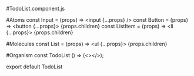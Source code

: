 #TodoList.component.js

#Atoms
const Input = (props) => <input {...props} />
const Button = (props) => <button {...props}>
  	{props.children}
</button>
const ListItem = (props) => <li {...props}>
  {props.children}
</li>

#Molecules
const List = (props) => <ul {...props}>
  {props.children}
</ul>

#Organism
const TodoList () => (<></>); 

export default TodoList